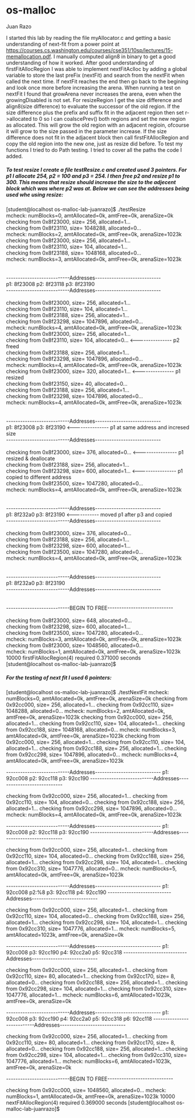 # os-malloc

Juan Razo

I started this lab by reading the file myAllocator.c and getting a basic understanding of next-fit from a power point at 
https://courses.cs.washington.edu/courses/cse351/10sp/lectures/15-memallocation.pdf. I manually computed align8 in binary to 
get a good understanding of how it worked. After good understanding of firstFitAllocRegion I was able to implement
nextFitAclloc by adding a global variable to store the last preFix (nextFit) and search from the nextFit when called the next 
time. If nextFit reaches the end then go back to the begining and look once more before increasing the arena. When running
a test on nextFit I found that growArena never increases the arena, even when the growingDisabled is not set. For resizeRegion 
I get the size difference and align8(size difference) to evaluate the successor of the old region. If the size difference plus
the prefix and suffix fit in the adjacent region then set r->allocated to 0 so I can coalscePrev() both regions and set the 
new region as allocated. This will grow the old region with an adjacent regioin, ofcourse it will grow to the size passed in 
the parameter increase. If the size difference does not fit in the adjacent block then call firstFitAllocRegion and copy the 
old region into the new one, just as resize did before. To test my functions I tried to do Path testing. I tried to cover all
the paths the code I added. 

##### To test resize I create a file testResize.c and created used 3 pointers. For p1 I allocate 254, p2 = 100 and p3 = 254. I then free p2 and resize p1 to 300. This means that resize should increase the size to the adjecent block which was where p2 was at. Below we can see the addresses being used whe using resize:

[student@localhost os-malloc-lab-juanrazo]$ ./testResize  <br />
 mcheck: numBlocks=0, amtAllocated=0k, amtFree=0k, arenaSize=0k <br />
  checking from 0x8f23000, size=     256, allocated=1... <br />
  checking from 0x8f23110, size= 1048288, allocated=0...<br />
 mcheck: numBlocks=2, amtAllocated=0k, amtFree=0k, arenaSize=1023k<br />
  checking from 0x8f23000, size=     256, allocated=1...<br />
  checking from 0x8f23110, size=     104, allocated=1...<br />
  checking from 0x8f23188, size= 1048168, allocated=0...<br />
 mcheck: numBlocks=3, amtAllocated=0k, amtFree=0k, arenaSize=1023k<br />
<br />
<br />
---------------------------Addresses----------------------------<br />
p1: 8f23008 	p2: 8f23118 	p3: 8f23190<br />
---------------------------Addresses----------------------------<br />
<br />
  checking from 0x8f23000, size=     256, allocated=1...<br />
  checking from 0x8f23110, size=     104, allocated=1...<br />
  checking from 0x8f23188, size=     256, allocated=1...<br />
  checking from 0x8f23298, size= 1047896, allocated=0...<br />
 mcheck: numBlocks=4, amtAllocated=0k, amtFree=0k, arenaSize=1023k<br />
  checking from 0x8f23000, size=     256, allocated=1...<br />
  checking from 0x8f23110, size=     104, allocated=0...			<--------------- p2 freed<br />
  checking from 0x8f23188, size=     256, allocated=1...<br />
  checking from 0x8f23298, size= 1047896, allocated=0...<br />
 mcheck: numBlocks=4, amtAllocated=0k, amtFree=0k, arenaSize=1023k<br />
  checking from 0x8f23000, size=     320, allocated=1...			<--------------- p1 resized<br />
  checking from 0x8f23150, size=      40, allocated=0...<br />
  checking from 0x8f23188, size=     256, allocated=1...<br />
  checking from 0x8f23298, size= 1047896, allocated=0...<br />
 mcheck: numBlocks=4, amtAllocated=0k, amtFree=0k, arenaSize=1023k<br />
<br />
<br />
---------------------------Addresses----------------------------<br />
p1: 8f23008 	p3: 8f23190										<--------------- p1 at same address and incresed size<br />
---------------------------Addresses----------------------------<br />
<br />
  checking from 0x8f23000, size=     376, allocated=0...   <---------------- p1 resized & deallocate <br />
  checking from 0x8f23188, size=     256, allocated=1...<br />
  checking from 0x8f23298, size=     600, allocated=1...   <---------------- p1 copied to different address<br />
  checking from 0x8f23500, size= 1047280, allocated=0...<br />
 mcheck: numBlocks=4, amtAllocated=0k, amtFree=0k, arenaSize=1023k<br />
<br />
<br />
---------------------------Addresses----------------------------<br />
p1: 8f232a0 	p3: 8f23190                          <----------- moved p1 after p3 and copied<br />
---------------------------Addresses----------------------------<br />
<br />
  checking from 0x8f23000, size=     376, allocated=0...<br />
  checking from 0x8f23188, size=     256, allocated=1...<br />
  checking from 0x8f23298, size=     600, allocated=1...<br />
  checking from 0x8f23500, size= 1047280, allocated=0...<br />
 mcheck: numBlocks=4, amtAllocated=0k, amtFree=0k, arenaSize=1023k<br />
<br />
<br />
---------------------------Addresses----------------------------<br />
p1: 8f232a0 	p3: 8f23190<br />
---------------------------Addresses----------------------------<br />
<br />
<br />
---------------------------BEGIN TO FREE----------------------------<br />
<br />
  checking from 0x8f23000, size=     648, allocated=0...<br />
  checking from 0x8f23298, size=     600, allocated=1...<br />
  checking from 0x8f23500, size= 1047280, allocated=0...<br />
 mcheck: numBlocks=3, amtAllocated=0k, amtFree=0k, arenaSize=1023k<br />
  checking from 0x8f23000, size= 1048560, allocated=0...<br />
 mcheck: numBlocks=1, amtAllocated=0k, amtFree=0k, arenaSize=1023k<br />
10000 firstFitAllocRegion(4) required 0.371000 seconds<br />
[student@localhost os-malloc-lab-juanrazo]$ <br />

##### For the testing of next fit I used 6 pointers:


[student@localhost os-malloc-lab-juanrazo]$ ./testNextFit 
 mcheck: numBlocks=0, amtAllocated=0k, amtFree=0k, arenaSize=0k
  checking from 0x92cc000, size=     256, allocated=1...
  checking from 0x92cc110, size= 1048288, allocated=0...
 mcheck: numBlocks=2, amtAllocated=0k, amtFree=0k, arenaSize=1023k
  checking from 0x92cc000, size=     256, allocated=1...
  checking from 0x92cc110, size=     104, allocated=1...
  checking from 0x92cc188, size= 1048168, allocated=0...
 mcheck: numBlocks=3, amtAllocated=0k, amtFree=0k, arenaSize=1023k
  checking from 0x92cc000, size=     256, allocated=1...
  checking from 0x92cc110, size=     104, allocated=1...
  checking from 0x92cc188, size=     256, allocated=1...
  checking from 0x92cc298, size= 1047896, allocated=0...
 mcheck: numBlocks=4, amtAllocated=0k, amtFree=0k, arenaSize=1023k


---------------------------Addresses----------------------------
p1: 92cc008 	p2: 92cc118 	p3: 92cc190
---------------------------Addresses----------------------------

  checking from 0x92cc000, size=     256, allocated=1...
  checking from 0x92cc110, size=     104, allocated=0...
  checking from 0x92cc188, size=     256, allocated=1...
  checking from 0x92cc298, size= 1047896, allocated=0...
 mcheck: numBlocks=4, amtAllocated=0k, amtFree=0k, arenaSize=1023k


---------------------------Addresses----------------------------
p1: 92cc008 	p2: 92cc118 	p3: 92cc190
---------------------------Addresses----------------------------

  checking from 0x92cc000, size=     256, allocated=1...
  checking from 0x92cc110, size=     104, allocated=0...
  checking from 0x92cc188, size=     256, allocated=1...
  checking from 0x92cc298, size=     104, allocated=1...
  checking from 0x92cc310, size= 1047776, allocated=0...
 mcheck: numBlocks=5, amtAllocated=0k, amtFree=0k, arenaSize=1023k


---------------------------Addresses----------------------------
p1: 92cc008 	p2:%8 	p3: 92cc118 	p4: 92cc190
---------------------------Addresses----------------------------

  checking from 0x92cc000, size=     256, allocated=1...
  checking from 0x92cc110, size=     104, allocated=0...
  checking from 0x92cc188, size=     256, allocated=1...
  checking from 0x92cc298, size=     104, allocated=1...
  checking from 0x92cc310, size= 1047776, allocated=1...
 mcheck: numBlocks=5, amtAllocated=1023k, amtFree=0k, arenaSize=0k


---------------------------Addresses----------------------------
p1: 92cc008 	p3: 92cc190 	p4: 92cc2a0 	p5: 92cc318
---------------------------Addresses----------------------------

  checking from 0x92cc000, size=     256, allocated=1...
  checking from 0x92cc110, size=      80, allocated=1...
  checking from 0x92cc170, size=       8, allocated=0...
  checking from 0x92cc188, size=     256, allocated=1...
  checking from 0x92cc298, size=     104, allocated=1...
  checking from 0x92cc310, size= 1047776, allocated=1...
 mcheck: numBlocks=6, amtAllocated=1023k, amtFree=0k, arenaSize=0k


---------------------------Addresses----------------------------
p1: 92cc008 	p3: 92cc190 	p4: 92cc2a0 	p5: 92cc318 	p6: 92cc118
---------------------------Addresses----------------------------

  checking from 0x92cc000, size=     256, allocated=1...
  checking from 0x92cc110, size=      80, allocated=1...
  checking from 0x92cc170, size=       8, allocated=0...
  checking from 0x92cc188, size=     256, allocated=1...
  checking from 0x92cc298, size=     104, allocated=1...
  checking from 0x92cc310, size= 1047776, allocated=1...
 mcheck: numBlocks=6, amtAllocated=1023k, amtFree=0k, arenaSize=0k



---------------------------BEGIN TO FREE----------------------------

  checking from 0x92cc000, size= 1048560, allocated=0...
 mcheck: numBlocks=1, amtAllocated=0k, amtFree=0k, arenaSize=1023k
10000 nextFitAllocRegion(4) required 0.369000 seconds
[student@localhost os-malloc-lab-juanrazo]$ 


